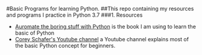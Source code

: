 #Basic Programs for learning Python.
##This repo containing my resources and programs I practice in Python 3.7
###1. Resources
- [Auromate the boring stuff with Python](https://automatetheboringstuff.com) is the book I am using to learn the basic of Python
- [Corey Schafer's Youtube channel](https://www.youtube.com/user/schafer5) a Youtube channel explains most of the basic Python concept for beginners.